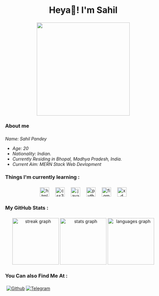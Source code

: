 <h1 align="center">Heya👋! I'm Sahil</h1>

###
<p align="center"><img height="300" src="https://i.pinimg.com/564x/2d/3f/cb/2d3fcb6ea71ba4e30ec95e94d8103068.jpg" alt=""></p>

###

<h3 align="left">About me</h3>

###

<i align="left">
  Name: Sahil Pandey 
  
  - Age: 20
  - Nationality: Indian.
  - Currently Residing in Bhopal, Madhya Pradesh, India.
  - Current Aim: MERN Stack Web Devlopment
 </i> 

###

<h3 align="left">Things I'm currently learning :</h3>

###

<div align="center">
  <img src="https://cdn.jsdelivr.net/gh/devicons/devicon/icons/html5/html5-original.svg" height="30" alt="html5 logo"  />
  <img width="12" />
  <img src="https://cdn.jsdelivr.net/gh/devicons/devicon/icons/css3/css3-original.svg" height="30" alt="css3 logo"  />
  <img width="12" />
  <img src="https://cdn.jsdelivr.net/gh/devicons/devicon/icons/javascript/javascript-original.svg" height="30" alt="javascript logo"  />
  <img width="12" />
  <img src="https://cdn.jsdelivr.net/gh/devicons/devicon/icons/python/python-original.svg" height="30" alt="python logo"  />
  <img width="12" />
  <img src="https://cdn.jsdelivr.net/gh/devicons/devicon/icons/figma/figma-original.svg" height="30" alt="figma logo"  />
  <img width="12" />
  <img src="https://cdn.jsdelivr.net/gh/devicons/devicon/icons/xd/xd-plain.svg" height="30" alt="xd logo"  />
</div>

###

<h3 align="left">My GitHub Stats :</h3>

###

<div align="center">
  <img src="https://streak-stats.demolab.com?user=pandey-sahil&locale=en&mode=daily&theme=dracula&hide_border=false&border_radius=5" height="150" alt="streak graph"  />
  <img src="https://github-readme-stats.vercel.app/api?username=pandey-sahil&hide_title=false&hide_rank=false&show_icons=true&include_all_commits=true&count_private=true&disable_animations=false&theme=dracula&locale=en&hide_border=false" height="150" alt="stats graph"  />
  <img src="https://github-readme-stats.vercel.app/api/top-langs?username=pandey-sahil&locale=en&hide_title=false&layout=compact&card_width=320&langs_count=5&theme=dracula&hide_border=false" height="150" alt="languages graph"  />
</div>

###

<h3 align="left">You Can also Find Me At :</h3>

###
<a href="https://open.spotify.com/user/313jac2l2ikcf4wltty2do7odxri?si=15f1c24500ce4a56"><img src="https://img.shields.io/badge/Spotify-1ED760?&style=for-the-badge&logo=spotify&logoColor=white" alt="" srcset=""></a>
[![Github](https://img.shields.io/badge/-Github-181717?style=for-the-badge&logo=Github&logoColor=white)](https://github.com/pandey-sahil)
[![Telegram](https://img.shields.io/badge/Telegram-2CA5E0?style=for-the-badge&logo=telegram&logoColor=white)](https://t.me/Hodakaa)

###
